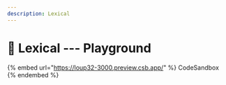 ```yaml
---
description: Lexical
---
```


# 📝 Lexical --- Playground

{% embed url="https://loup32-3000.preview.csb.app/" %}
CodeSandbox
{% endembed %}
